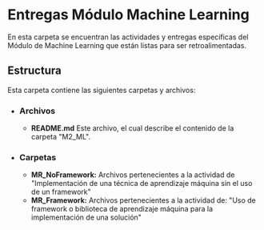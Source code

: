 # Entregas Módulo Machine Learning

En esta carpeta se encuentran las actividades y entregas específicas del Módulo de Machine Learning que están listas para ser retroalimentadas.

## Estructura
Esta carpeta contiene las siguientes carpetas y archivos:

* ### **Archivos**
  * **README.md** Este archivo, el cual describe el contenido de la carpeta "M2_ML".
* ### **Carpetas**
  * **MR_NoFramework:** Archivos pertenecientes a la actividad de "Implementación de una técnica de aprendizaje máquina sin el uso de un framework"
  * **MR_Framework:** Archivos pertenecientes a la actividad de: "Uso de framework o biblioteca de aprendizaje máquina para la implementación de una solución"


